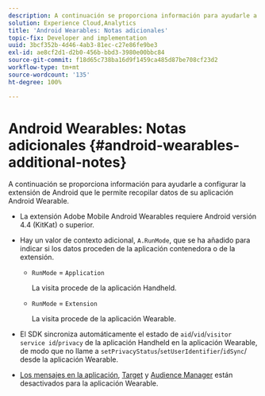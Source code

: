 ```yaml
---
description: A continuación se proporciona información para ayudarle a configurar la extensión de Android que le permite recopilar datos de su aplicación Android Wearable.
solution: Experience Cloud,Analytics
title: 'Android Wearables: Notas adicionales'
topic-fix: Developer and implementation
uuid: 3bcf352b-4d46-4ab3-81ec-c27e86fe9be3
exl-id: ae8cf2d1-d2b0-456b-bbd3-3980e00bbc84
source-git-commit: f18d65c738ba16d9f1459ca485d87be708cf23d2
workflow-type: tm+mt
source-wordcount: '135'
ht-degree: 100%

---
```


# Android Wearables: Notas adicionales {#android-wearables-additional-notes}

A continuación se proporciona información para ayudarle a configurar la extensión de Android que le permite recopilar datos de su aplicación Android Wearable.

* La extensión Adobe Mobile Android Wearables requiere Android versión 4.4 (KitKat) o superior.
* Hay un valor de contexto adicional, `A.RunMode`, que se ha añadido para indicar si los datos proceden de la aplicación contenedora o de la extensión.

   * `RunMode` = `Application`

      La visita procede de la aplicación Handheld.

   * `RunMode` =  `Extension`

      La visita procede de la aplicación Wearable.

* El SDK sincroniza automáticamente el estado de `aid`/`vid`/`visitor` `service id`/`privacy` de la aplicación Handheld en la aplicación Wearable, de modo que no llame a `setPrivacyStatus`/`setUserIdentifier`/`idSync`/ desde la aplicación Wearable.
* [Los mensajes en la aplicación](/help/android/messaging-main/messaging/messaging.md), [Target](/help/android/target-main/target.md) y [Audience Manager](/help/android/audience-manager/audiencemgmt.md) están desactivados para la aplicación Wearable.

